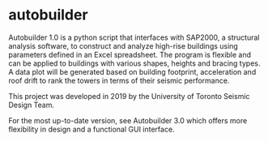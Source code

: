 # autobuilder

Autobuilder 1.0 is a python script that interfaces with SAP2000, a structural analysis software, 
to construct and analyze high-rise buildings using parameters defined in an Excel spreadsheet.
The program is flexible and can be applied to buildings with various shapes, heights and bracing types.
A data plot will be generated based on building footprint, acceleration and roof drift to rank the towers
in terms of their seismic performance.

This project was developed in 2019 by the University of Toronto Seismic Design Team.

For the most up-to-date version, see Autobuilder 3.0 which offers more flexibility in design and a functional GUI interface.
